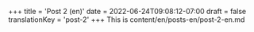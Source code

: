 +++
title = 'Post 2 (en)'
date = 2022-06-24T09:08:12-07:00
draft = false
translationKey = 'post-2'
+++
This is content/en/posts-en/post-2-en.md
